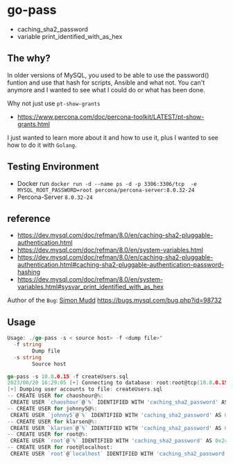 # go-pass
- caching_sha2_password
- variable print_identified_with_as_hex 


## The why?
In older versions of MySQL, you used to be able to use the password() funtion and use that hash for scripts, Ansible and what not.
You can't anymore and I wanted to see what I could do or what has been done.

Why not just use `pt-show-grants` 
- https://www.percona.com/doc/percona-toolkit/LATEST/pt-show-grants.html

I just wanted to learn more about it and how to use it, plus I wanted to see how to do it with `Golang`.


## Testing Environment
- Docker run `docker run -d --name ps -d -p 3306:3306/tcp  -e MYSQL_ROOT_PASSWORD=root percona/percona-server:8.0.32-24`
- Percona-Server `8.0.32-24`

## reference
- https://dev.mysql.com/doc/refman/8.0/en/caching-sha2-pluggable-authentication.html
- https://dev.mysql.com/doc/refman/8.0/en/system-variables.html
- https://dev.mysql.com/doc/refman/8.0/en/caching-sha2-pluggable-authentication.html#caching-sha2-pluggable-authentication-password-hashing
- https://dev.mysql.com/doc/refman/8.0/en/system-variables.html#sysvar_print_identified_with_as_hex


Author of the `Bug`: [Simon Mudd](https://github.com/sjmudd)  https://bugs.mysql.com/bug.php?id=98732


## Usage
```Go
Usage: ./go-pass -s < source host> -f <dump file>"
  -f string
        Dump file
  -s string
        Source host
```


```Go
go-pass -s 10.8.0.15 -f createUsers.sql
2023/06/20 16:29:05 [+] Connecting to database: root:root@tcp(10.8.0.15:3306)/mysql
[+] Dumping user accounts to file: createUsers.sql
-- CREATE USER for chaoshour@%: 
 CREATE USER `chaoshour`@`%` IDENTIFIED WITH 'caching_sha2_password' AS 0x244124303035242D646D72485F6A5C024F34522E283A71177548154F376C494A6E5A585159514F3177515A526166785A46323973614D584158676D50557731344C6647674241 REQUIRE NONE PASSWORD EXPIRE DEFAULT ACCOUNT UNLOCK PASSWORD HISTORY DEFAULT PASSWORD REUSE INTERVAL DEFAULT PASSWORD REQUIRE CURRENT DEFAULT;
-- CREATE USER for johnny5@%: 
 CREATE USER `johnny5`@`%` IDENTIFIED WITH 'caching_sha2_password' AS 0x24412430303524453176071F7E71640E4463632C3F5E1F381F7B035478367541625774767A6B53715633786B3255697066496B6E744F724B686D643156466143634436717635 REQUIRE NONE PASSWORD EXPIRE DEFAULT ACCOUNT UNLOCK PASSWORD HISTORY DEFAULT PASSWORD REUSE INTERVAL DEFAULT PASSWORD REQUIRE CURRENT DEFAULT;
-- CREATE USER for klarsen@%: 
 CREATE USER `klarsen`@`%` IDENTIFIED WITH 'caching_sha2_password' AS 0x244124303035245F4C67045F0F4B2D60252F4B292002126C3F575D41305A78624F4A68454F3363565450556E32533148732F47394A5A5568745979654C77694E535332376430 REQUIRE NONE PASSWORD EXPIRE DEFAULT ACCOUNT UNLOCK PASSWORD HISTORY DEFAULT PASSWORD REUSE INTERVAL DEFAULT PASSWORD REQUIRE CURRENT DEFAULT;
-- CREATE USER for root@%: 
 CREATE USER `root`@`%` IDENTIFIED WITH 'caching_sha2_password' AS 0x24412430303524542E705C456F693A4E034D541F791E5E3264236E6E61724A71316A6654594667564661444F4777506862534A7A6653342E307677446A6E526F55656F685A36 REQUIRE NONE PASSWORD EXPIRE DEFAULT ACCOUNT UNLOCK PASSWORD HISTORY DEFAULT PASSWORD REUSE INTERVAL DEFAULT PASSWORD REQUIRE CURRENT DEFAULT;
-- CREATE USER for root@localhost: 
 CREATE USER `root`@`localhost` IDENTIFIED WITH 'caching_sha2_password' AS 0x244124303035240566230F3279056A495A7870484E424E62780318336A62674D71524F4F5A482E7255497738324874337953795268676878666345494556586B633471416530 REQUIRE NONE PASSWORD EXPIRE DEFAULT ACCOUNT UNLOCK PASSWORD HISTORY DEFAULT PASSWORD REUSE INTERVAL DEFAULT PASSWORD REQUIRE CURRENT DEFAULT;
```
